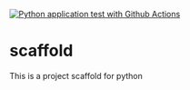 [![Python application test with Github Actions](https://github.com/ChJazhiel/scaffold/actions/workflows/main.yml/badge.svg)](https://github.com/ChJazhiel/scaffold/actions/workflows/main.yml)

# scaffold
This is a project scaffold for python
